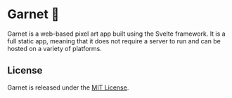# Garnet 🌿

Garnet is a web-based pixel art app built using the Svelte framework. It is a full static app, meaning that it does not require a server to run and can be hosted on a variety of platforms.


## License

Garnet is released under the [MIT License](LICENSE).
